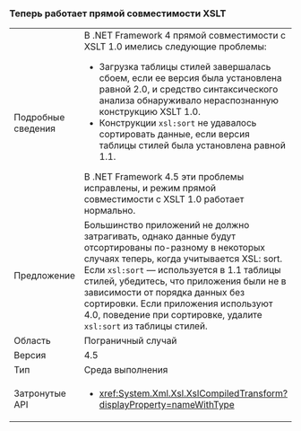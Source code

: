 ### <a name="xslt-forward-compat-now-works"></a>Теперь работает прямой совместимости XSLT

|   |   |
|---|---|
|Подробные сведения|В .NET Framework 4 прямой совместимости с XSLT 1.0 имелись следующие проблемы:<ul><li>Загрузка таблицы стилей завершалась сбоем, если ее версия была установлена равной 2.0, и средство синтаксического анализа обнаруживало нераспознанную конструкцию XSLT 1.0.</li><li>Конструкции <code>xsl:sort</code> не удавалось сортировать данные, если версия таблицы стилей была установлена равной 1.1.</li></ul>В .NET Framework 4.5 эти проблемы исправлены, и режим прямой совместимости с XSLT 1.0 работает нормально.|
|Предложение|Большинство приложений не должно затрагивать, однако данные будут отсортированы по-разному в некоторых случаях теперь, когда учитывается XSL: sort. Если <code>xsl:sort</code> — используется в 1.1 таблицы стилей, убедитесь, что приложения были не в зависимости от порядка данных без сортировки. Если приложения используют 4.0, поведение при сортировке, удалите <code>xsl:sort</code> из таблицы стилей.|
|Область|Пограничный случай|
|Версия|4.5|
|Тип|Среда выполнения|
|Затронутые API|<ul><li><xref:System.Xml.Xsl.XslCompiledTransform?displayProperty=nameWithType></li></ul>|

